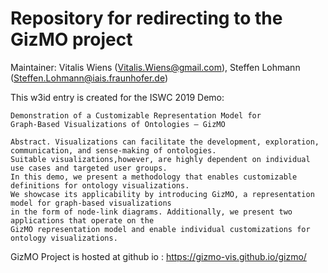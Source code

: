 Repository for redirecting to the GizMO project
===================
Maintainer: Vitalis Wiens (Vitalis.Wiens@gmail.com), Steffen Lohmann (Steffen.Lohmann@iais.fraunhofer.de)


This w3id entry is created for the ISWC 2019 Demo: 
```
Demonstration of a Customizable Representation Model for 
Graph-Based Visualizations of Ontologies – GizMO

Abstract. Visualizations can facilitate the development, exploration, communication, and sense-making of ontologies.
Suitable visualizations,however, are highly dependent on individual use cases and targeted user groups.
In this demo, we present a methodology that enables customizable definitions for ontology visualizations. 
We showcase its applicability by introducing GizMO, a representation model for graph-based visualizations
in the form of node-link diagrams. Additionally, we present two applications that operate on the 
GizMO representation model and enable individual customizations for ontology visualizations.
```

GizMO Project is hosted at github io : https://gizmo-vis.github.io/gizmo/
